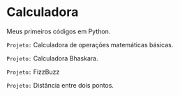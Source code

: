 # Calculadora

Meus primeiros códigos em Python.

`Projeto:` Calculadora de operações matemáticas básicas.

`Projeto:` Calculadora Bhaskara.

`Projeto:` FizzBuzz

`Projeto:` Distância entre dois pontos.
